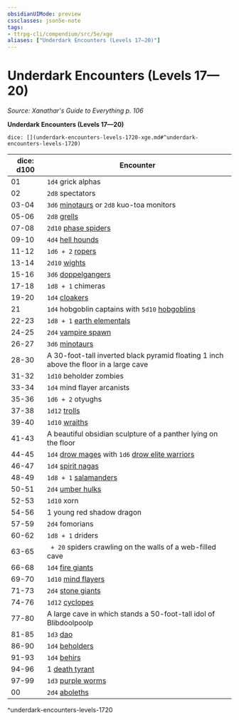 ```yaml
---
obsidianUIMode: preview
cssclasses: json5e-note
tags:
- ttrpg-cli/compendium/src/5e/xge
aliases: ["Underdark Encounters (Levels 17—20)"]
---
```

# Underdark Encounters (Levels 17—20)
*Source: Xanathar's Guide to Everything p. 106* 

**Underdark Encounters (Levels 17—20)**

`dice: [](underdark-encounters-levels-1720-xge.md#^underdark-encounters-levels-1720)`

| dice: d100 | Encounter |
|------------|-----------|
| 01 | `1d4` grick alphas |
| 02 | `2d8` spectators |
| 03-04 | `3d6` [minotaurs](minotaur.md) or `2d8` kuo-toa monitors |
| 05-06 | `2d8` [grells](grell.md) |
| 07-08 | `2d10` [phase spiders](phase-spider.md) |
| 09-10 | `4d4` [hell hounds](hell-hound.md) |
| 11-12 | `1d6 + 2` [ropers](roper.md) |
| 13-14 | `2d10` [wights](wight-xmm.md) |
| 15-16 | `3d6` [doppelgangers](doppelganger.md) |
| 17-18 | `1d8 + 1` chimeras |
| 19-20 | `1d4` [cloakers](cloaker.md) |
| 21 | `1d4` hobgoblin captains with `5d10` [hobgoblins](hobgoblin.md) |
| 22-23 | `1d8 + 1` [earth elementals](earth-elemental.md) |
| 24-25 | `2d4` [vampire spawn](vampire-spawn.md) |
| 26-27 | `3d6` [minotaurs](minotaur.md) |
| 28-30 | A 30-foot-tall inverted black pyramid floating 1 inch above the floor in a large cave |
| 31-32 | `1d10` beholder zombies |
| 33-34 | `1d4` mind flayer arcanists |
| 35-36 | `1d6 + 2` otyughs |
| 37-38 | `1d12` [trolls](troll.md) |
| 39-40 | `1d10` [wraiths](wraith.md) |
| 41-43 | A beautiful obsidian sculpture of a panther lying on the floor |
| 44-45 | `1d4` [drow mages](drow-mage.md) with `1d6` [drow elite warriors](drow-elite-warrior.md) |
| 46-47 | `1d4` [spirit nagas](spirit-naga.md) |
| 48-49 | `1d8 + 1` [salamanders](salamander.md) |
| 50-51 | `2d4` [umber hulks](umber-hulk.md) |
| 52-53 | `1d10` xorn |
| 54-56 | 1 young red shadow dragon |
| 57-59 | `2d4` fomorians |
| 60-62 | `1d8 + 1` driders |
| 63-65 | ` + 20` spiders crawling on the walls of a web-filled cave |
| 66-68 | `1d4` [fire giants](fire-giant.md) |
| 69-70 | `1d10` [mind flayers](mind-flayer.md) |
| 71-73 | `2d4` [stone giants](stone-giant.md) |
| 74-76 | `1d12` [cyclopes](cyclops.md) |
| 77-80 | A large cave in which stands a 50-foot-tall idol of Blibdoolpoolp |
| 81-85 | `1d3` [dao](dao.md) |
| 86-90 | `1d4` [beholders](beholder.md) |
| 91-93 | `1d4` [behirs](behir.md) |
| 94-96 | 1 [death tyrant](death-tyrant.md) |
| 97-99 | `1d3` [purple worms](purple-worm.md) |
| 00 | `2d4` [aboleths](aboleth.md) |
^underdark-encounters-levels-1720